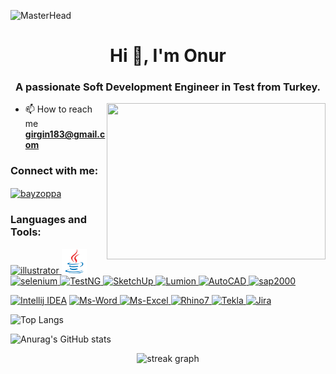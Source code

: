  ![MasterHead](https://www.seriousscrum.com/images/storage/prismic/YNNrTxAAACAA7rjPdcf77998-4a6a-42f4-a2cb-c753dd29152cblueredmorpheus.png)
<h1 align="center">Hi 👋, I'm Onur</h1>
<h3 align="center">A passionate Soft Development Engineer in Test from Turkey.</h3>

<img align="right" height=250 width=350 src="https://i.pinimg.com/originals/7f/7f/28/7f7f2882899755a705a2953b6fcfc263.gif" />

- 📫 How to reach me **girgin183@gmail.com**

<h3 align="left">Connect with me:</h3>
<p align="left">
<a href="https://twitter.com/bayzoppa" target="blank"><img align="center" src="https://raw.githubusercontent.com/rahuldkjain/github-profile-readme-generator/master/src/images/icons/Social/twitter.svg" alt="bayzoppa" height="30" width="40" /></a>
</p>

<h3 align="left">Languages and Tools:</h3>
<p align="left"> 
 <a href="https://www.adobe.com/in/products/illustrator.html" target="_blank" rel="noreferrer"> <img src="https://www.vectorlogo.zone/logos/adobe_illustrator/adobe_illustrator-icon.svg" alt="illustrator" width="40" height="40"/> </a>
 <a href="https://www.java.com" target="_blank" rel="noreferrer"> <img src="https://raw.githubusercontent.com/devicons/devicon/master/icons/java/java-original.svg" alt="java" width="40" height="40"/> </a> 
 <a href="https://www.selenium.dev" target="_blank" rel="noreferrer"> <img src="https://raw.githubusercontent.com/detain/svg-logos/780f25886640cef088af994181646db2f6b1a3f8/svg/selenium-logo.svg" alt="selenium" width="50" height="50"/> </a>
 <a href="https://www.selenium.dev" target="_blank" rel="noreferrer"> <img src="https://i.pinimg.com/originals/7f/60/db/7f60db65eac12c8d02e45280dd53381a.jpg" alt="TestNG" width="45" height="45"/> </a> 
 <a href="https://www.sketchup.com/" target="_blank" rel="noreferrer"> <img src="https://www.sketchupaustralia.com.au/wp-content/uploads/SketchUp-Mark-1200pxl-RGB.png" alt="SketchUp" width="40" height="40"/> </a>
 <a href="https://lumion.com/" target="_blank" rel="noreferrer"> <img src="https://static.wixstatic.com/media/b74222_51e04b1c2d0448b3a2edf60e98d0e25b.png/v1/fill/w_250,h_250,al_c/icono_BASE_LUMION.png" alt="Lumion" width="40" height="40"/> </a> 
 <a href="https://www.autodesk.com.tr/" target="_blank" rel="noreferrer"> <img src="https://www.e-disti.com/wp-content/uploads/2016/02/autocad-logo.jpg" alt="AutoCAD" width="40" height="40"/> </a>
 <a href="https://www.csiamerica.com/" target="_blank" rel="noreferrer"> <img src="https://insapedia.com/wp-content/uploads/2018/04/CSI-SAP2000.png" alt="sap2000" width="40" height="40"/> </a>
 
 
 <a href="https://www.jetbrains.com/idea/" target="_blank" rel="noreferrer"> <img src="https://brandslogos.com/wp-content/uploads/images/large/intellij-idea-logo.png" alt="Intellij IDEA" width="40" height="40"/></a>
 <a href="https://www.microsoft.com/tr-tr/microsoft-365/word" target="_blank" rel="noreferrer"> <img src="https://static-00.iconduck.com/assets.00/ms-word-icon-512x506-wioyi8od.png" alt="Ms-Word" width="40" height="40"/> </a>
 <a href="https://www.microsoft.com/tr-tr/microsoft-365/word" target="_blank" rel="noreferrer"> <img src="https://icons.iconarchive.com/icons/iconstoc/ms-office-2013/512/excel-icon.png" alt="Ms-Excel" width="40" height="40"/> </a>
 <a href="https://www.rhino3d.com/" target="_blank" rel="noreferrer"> <img src="https://ih1.redbubble.net/image.5266525204.2178/raf,360x360,075,t,fafafa:ca443f4786.jpg" alt="Rhino7" width="40" height="40"/> </a>
 <a href="https://www.tekla.com/" target="_blank" rel="noreferrer"> <img src="https://play-lh.googleusercontent.com/CNV67V3UGjqI-ruG5TImDbTAlNzLMTV5ghb0mYLPLfv7Yj3FvxOItZwxKz2s97-wBrg" alt="Tekla" width="40" height="40"/> </a>
 <a href="https://www.atlassian.com/software/jira" target="_blank" rel="noreferrer"> <img src="https://pageflows.com/media/logos/jira.jpg" alt="Jira" width="40" height="40"/> </a> 
 
</p>

![Top Langs](https://github-readme-stats.vercel.app/api/top-langs/?username=mednasa&theme=tokyonight)

![Anurag's GitHub stats](https://github-readme-stats.vercel.app/api?username=mednasa&theme=dark&show_icons=true)

<div align="center">
  <img src="https://streak-stats.demolab.com?user=mednasa&locale=en&mode=daily&theme=dark&hide_border=false&border_radius=5&order=3" height="220" alt="streak graph"  />
</div>
